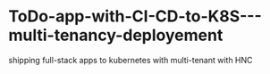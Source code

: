 # ToDo-app-with-CI-CD-to-K8S---multi-tenancy-deployement
shipping full-stack apps to kubernetes with multi-tenant with HNC
